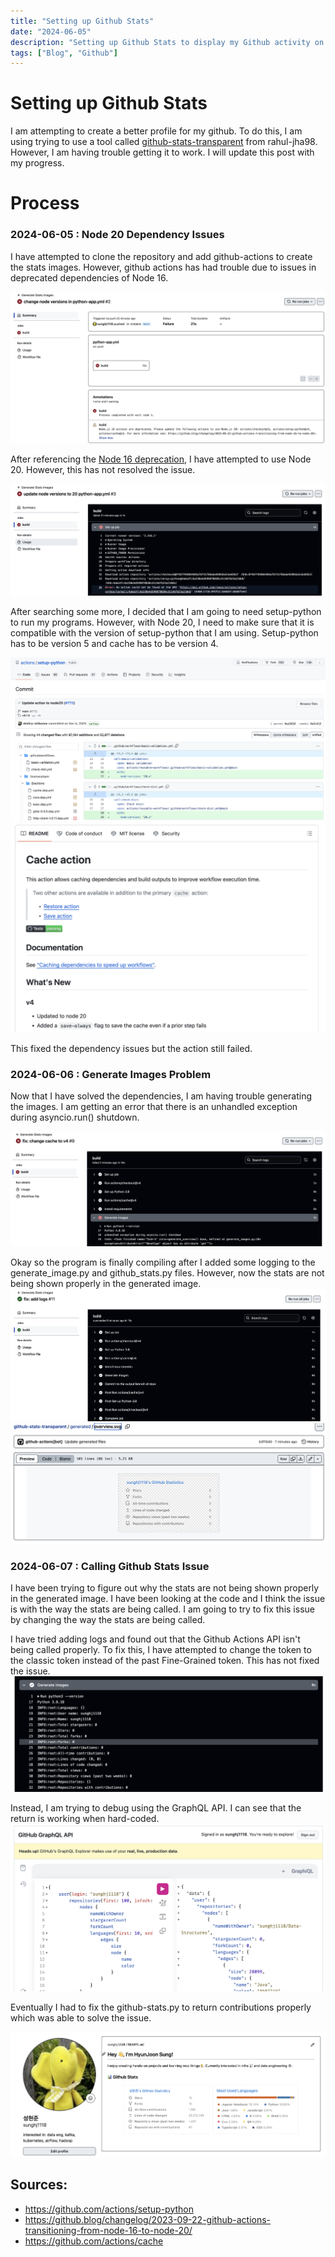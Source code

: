 ```yaml
---
title: "Setting up Github Stats"
date: "2024-06-05"
description: "Setting up Github Stats to display my Github activity on my blog."
tags: ["Blog", "Github"]
---
```


# Setting up Github Stats
I am attempting to create a better profile for my github. To do this, I am using trying to use a tool called [github-stats-transparent](https://github.com/rahul-jha98/github-stats-transparent) from rahul-jha98. However, I am having trouble getting it to work. I will update this post with my progress.

# Process
### 2024-06-05 : Node 20 Dependency Issues
I have attempted to clone the repository and add github-actions to create the stats images. However, github actions has had trouble due to issues in deprecated dependencies of Node 16.

![16](../../images/gitstats/depnode16.png)

After referencing the [Node 16 deprecation](https://github.blog/changelog/2023-09-22-github-actions-transitioning-from-node-16-to-node-20/), I have attempted to use Node 20. However, this has not resolved the issue.

![err2](../../images/gitstats/err2.png)

After searching some more, I decided that I am going to need setup-python to run my programs. However, with Node 20, I need to make sure that it is compatible with the version of setup-python that I am using. Setup-python has to be version 5 and cache has to be version 4.

![setup](../../images/gitstats/setup-python.png)
![cache](../../images/gitstats/cache.png)

This fixed the dependency issues but the action still failed.

### 2024-06-06 : Generate Images Problem
Now that I have solved the dependencies, I am having trouble generating the images. I am getting an error that there is an unhandled exception during asyncio.run() shutdown.

![err1](../../images/gitstats/generate_imE1.png)

Okay so the program is finally compiling after I added some logging to the generate_image.py and github_stats.py files. However, now the stats are not being shown properly in the generated image.
![comp](../../images/gitstats/compile.png)
![err3](../../images/gitstats/err3.png)

### 2024-06-07 : Calling Github Stats Issue
I have been trying to figure out why the stats are not being shown properly in the generated image. I have been looking at the code and I think the issue is with the way the stats are being called. I am going to try to fix this issue by changing the way the stats are being called.

I have tried adding logs and found out that the Github Actions API isn't being called properly. To fix this, I have attempted to change the token to the classic token instead of the past Fine-Grained token. This has not fixed the issue.
![0comm](../../images/gitstats/0comm.png)

Instead, I am trying to debug using the GraphQL API. I can see that the return is working when hard-coded. 
![graphql](../../images/gitstats/graphql.png)

Eventually I had to fix the github-stats.py to return contributions properly which was able to solve the issue.

![success](../../images/gitstats/success.png)

## Sources:
- https://github.com/actions/setup-python
- https://github.blog/changelog/2023-09-22-github-actions-transitioning-from-node-16-to-node-20/
- https://github.com/actions/cache